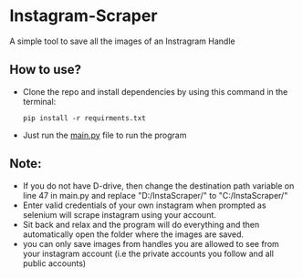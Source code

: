 # Instagram-Scraper
A simple tool to save all the images of an Instragram Handle

## How to use?

- Clone the repo and install dependencies by using this command in the terminal: 

      pip install -r requirments.txt


- Just run the [main.py](./main.py) file to run the program

## Note:

- If you do not have D-drive, then change the destination path variable on line 47 in main.py and replace "D:/InstaScraper/" to "C:/InstaScraper/"
- Enter valid credentials of your own instagram when prompted as selenium will scrape instagram using your account.
- Sit back and relax and the program will do everything and then automatically open the folder where the images are saved.
- you can only save images from handles you are allowed to see from your instagram account (i.e the private accounts you follow and all public accounts)
